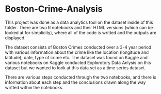 # Boston-Crime-Analysis

This project was done as a data analytics tool on the dataset inside of this folder. There are two R notebooks and their HTML versions (which can be looked at for simplicity), where all of the code is writted and the outputs are displayed.

The dataset consists of Boston Crimes conducted over a 3-4 year period with various information about the crime like the location (longitude and latitude), date, type of crime etc. The dataset was found on Kaggle and various notebooks on Kaggle conducted Explorotory Data Anlysis on this dataset but we wanted to look at this data set as a time series dataset.

There are various steps conducted through the two notebooks, and there is information about each step and the conclusions drawn along the way writted within the notebooks.


